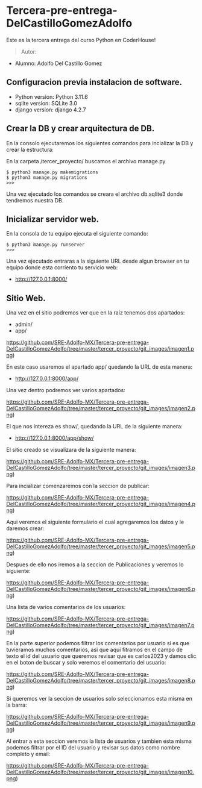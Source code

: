 # Tercera-pre-entrega-DelCastilloGomezAdolfo

Este es la tercera entrega del curso Python en CoderHouse!

> Autor:
- Alumno: Adolfo Del Castillo Gomez

## Configuracion previa instalacion de software.

- Python version: Python 3.11.6
- sqlite version: SQLite 3.0
- django version: django 4.2.7


## Crear la DB y crear arquitectura de DB.

En la consolo ejecutaremos los siguientes comandos para incializar la DB y crear la estructura:

En la carpeta /tercer_proyecto/ buscamos el archivo manage.py

    $ python3 manage.py makemigrations
    $ python3 manage.py migrations
    >>>

Una vez ejecutado los comandos se creara el archivo db.sqlite3 donde tendremos nuestra DB.

## Inicializar servidor web.

En la consola de tu equipo ejecuta el siguiente comando:

    $ python3 manage.py runserver
    >>>

Una vez ejecutado entraras a la siguiente URL desde algun browser en tu equipo donde esta corriento tu servicio web:

- http://127.0.0.1:8000/

## Sitio Web.

Una vez en el sitio podremos ver que en la raiz tenemos dos apartados:

- admin/
- app/

<span>https://github.com/SRE-Adolfo-MX/Tercera-pre-entrega-DelCastilloGomezAdolfo/tree/master/tercer_proyecto/git_images/imagen1.png</span><span>)</span>

En este caso usaremos el apartado app/ quedando la URL de esta manera:

- http://127.0.0.1:8000/app/

Una vez dentro podremos ver varios apartados:

<span>https://github.com/SRE-Adolfo-MX/Tercera-pre-entrega-DelCastilloGomezAdolfo/tree/master/tercer_proyecto/git_images/imagen2.png</span><span>)</span>


El que nos intereza es show/, quedando la URL de la siguiente manera:

- http://127.0.0.1:8000/app/show/

El sitio creado se visualizara de la siguiente manera:

<span>https://github.com/SRE-Adolfo-MX/Tercera-pre-entrega-DelCastilloGomezAdolfo/tree/master/tercer_proyecto/git_images/imagen3.png</span><span>)</span>

Para incializar comenzaremos con la seccion de publicar:

<span>https://github.com/SRE-Adolfo-MX/Tercera-pre-entrega-DelCastilloGomezAdolfo/tree/master/tercer_proyecto/git_images/imagen4.png</span><span>)</span>

Aqui veremos el siguiente formulario el cual agregaremos los datos y le daremos crear:

<span>https://github.com/SRE-Adolfo-MX/Tercera-pre-entrega-DelCastilloGomezAdolfo/tree/master/tercer_proyecto/git_images/imagen5.png</span><span>)</span>

Despues de ello nos iremos a la seccion de Publicaciones y veremos lo siguiente:

<span>https://github.com/SRE-Adolfo-MX/Tercera-pre-entrega-DelCastilloGomezAdolfo/tree/master/tercer_proyecto/git_images/imagen6.png</span><span>)</span>

Una lista de varios comentarios de los usuarios:

<span>https://github.com/SRE-Adolfo-MX/Tercera-pre-entrega-DelCastilloGomezAdolfo/tree/master/tercer_proyecto/git_images/imagen7.png</span><span>)</span>

En la parte superior podemos filtrar los comentarios por usuario si es que tuvieramos muchos comentarios, asi que aqui fitramos en el campo de texto el id del usuario que queremos revisar que es carlos2023 y damos clic en el boton de buscar y solo veremos el comentario del usuario:

<span>https://github.com/SRE-Adolfo-MX/Tercera-pre-entrega-DelCastilloGomezAdolfo/tree/master/tercer_proyecto/git_images/imagen8.png</span><span>)</span>

Si queremos ver la seccion de usuarios solo seleccionamos esta misma en la barra:

<span>https://github.com/SRE-Adolfo-MX/Tercera-pre-entrega-DelCastilloGomezAdolfo/tree/master/tercer_proyecto/git_images/imagen9.png</span><span>)</span>

Al entrar a esta seccion veremos la lista de usuarios y tambien esta misma podemos filtrar por el ID del usuario y revisar sus datos como nombre completo y email:

<span>https://github.com/SRE-Adolfo-MX/Tercera-pre-entrega-DelCastilloGomezAdolfo/tree/master/tercer_proyecto/git_images/imagen10.png</span><span>)</span>

